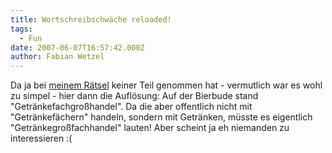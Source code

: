 ```yaml
---
title: Wortschreibschwäche reloaded!
tags:
  - Fun
date: 2007-06-07T16:57:42.000Z
author: Fabian Wetzel
---
```


Da ja bei [meinem Rätsel](https://fabse.net/blog/2007/05/31/wortschreibschwche/) keiner Teil genommen hat - vermutlich war es wohl zu simpel - hier dann die Auflösung: Auf der Bierbude stand "Getränkefachgroßhandel". Da die aber offentlich nicht mit "Getränkefächern" handeln, sondern mit Getränken, müsste es eigentlich "Getränkegroßfachhandel" lauten! Aber scheint ja eh&nbsp;niemanden zu interessieren :(


